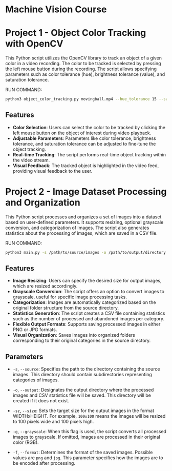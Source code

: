 # Machine Vision Course

# Project 1 - Object Color Tracking with OpenCV

This Python script utilizes the OpenCV library to track an object of a given color in a video recording. The color to be tracked is selected by pressing the left mouse button during the recording. The script allows specifying parameters such as color tolerance (hue), brightness tolerance (value), and saturation tolerance.

RUN COMMAND:
```bash
python3 object_color_tracking.py movingball.mp4 --hue_tolerance 15 --sat_tolerance 100 --val_tolerance 100
```

## Features

- **Color Selection**: Users can select the color to be tracked by clicking the left mouse button on the object of interest during video playback.
- **Adjustable Parameters**: Parameters like color tolerance, brightness tolerance, and saturation tolerance can be adjusted to fine-tune the object tracking.
- **Real-time Tracking**: The script performs real-time object tracking within the video stream.
- **Visual Feedback**: The tracked object is highlighted in the video feed, providing visual feedback to the user.

# Project 2 - Image Dataset Processing and Organization

This Python script processes and organizes a set of images into a dataset based on user-defined parameters. It supports resizing, optional grayscale conversion, and categorization of images. The script also generates statistics about the processing of images, which are saved in a CSV file.

RUN COMMAND:
```bash
python3 main.py -s /path/to/source/images -o /path/to/output/directory -sz 100x100 -f jpg -g
```

## Features

- **Image Resizing**: Users can specify the desired size for output images, which are resized accordingly.
- **Grayscale Conversion**: The script offers an option to convert images to grayscale, useful for specific image processing tasks.
- **Categorization**: Images are automatically categorized based on the original folder structure from the source directory.
- **Statistics Generation**: The script creates a CSV file containing statistics such as the number of processed and abandoned images per category.
- **Flexible Output Formats**: Supports saving processed images in either PNG or JPG formats.
- **Visual Organization**: Saves images into organized folders corresponding to their original categories in the source directory.

## Parameters

- `-s`, `--source`: Specifies the path to the directory containing the source images. This directory should contain subdirectories representing categories of images.
  
- `-o`, `--output`: Designates the output directory where the processed images and CSV statistics file will be saved. This directory will be created if it does not exist.

- `-sz`, `--size`: Sets the target size for the output images in the format WIDTHxHEIGHT. For example, `100x100` means the images will be resized to 100 pixels wide and 100 pixels high.

- `-g`, `--grayscale`: When this flag is used, the script converts all processed images to grayscale. If omitted, images are processed in their original color (RGB).

- `-f`, `--format`: Determines the format of the saved images. Possible values are `png` and `jpg`. This parameter specifies how the images are to be encoded after processing.
